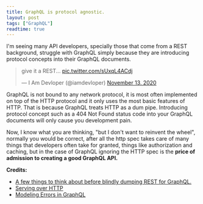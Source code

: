 ```yaml
---
title: GraphQL is protocol agnostic.
layout: post
tags: ["GraphQL"]
readtime: true
---
```


I'm seeing many API developers, specially those that come from a REST background, struggle with GraphQL simply because they are introducing protocol concepts into their GraphQL documents. 

<blockquote class="twitter-tweet"><p lang="en" dir="ltr">give it a REST... <a href="https://t.co/sUxqL4ACdj">pic.twitter.com/sUxqL4ACdj</a></p>&mdash; I Am Devloper (@iamdevloper) <a href="https://twitter.com/iamdevloper/status/1327190006520221696?ref_src=twsrc%5Etfw">November 13, 2020</a></blockquote> <script async src="https://platform.twitter.com/widgets.js" charset="utf-8"></script>

GraphQL is not bound to any network protocol, it is most often implemented on top of the HTTP protocol and it only uses the most basic features of HTTP. That is because GraphQL treats HTTP as a dum pipe. Introducing protocol concept such as a 404 Not Found status code into your GraphQL documents will only cause you development pain.

Now, I know what you are thinking, "but I don't want to reinvent the wheel", normally you would be correct, after all the http spec takes care of many things that developers often take for granted, things like authorization and caching, but in the case of GraphQL ignoring the HTTP spec is the **price of admission to creating a good GraphQL API.**

**Credits:**
- [A few things to think about before blindly dumping REST for GraphQL.](https://apihandyman.io/and-graphql-for-all-a-few-things-to-think-about-before-blindly-dumping-rest-for-graphql/)
- [Serving over HTTP](https://graphql.org/learn/serving-over-http/)
- [Modeling Errors in GraphQL](https://engineering.zalando.com/posts/2021/04/modeling-errors-in-graphql.html)
